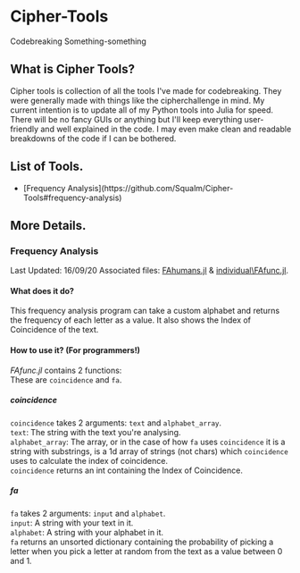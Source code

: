 # Cipher-Tools
Codebreaking Something-something

## What is Cipher Tools?
Cipher tools is collection of all the tools I've made for codebreaking. They were generally made with things like the cipherchallenge in mind. My current intention is to update all of my Python tools into Julia for speed. There will be no fancy GUIs or anything but I'll keep everything user-friendly and well explained in the code. I may even make clean and readable breakdowns of the code if I can be bothered.

## List of Tools.
<ul>
  <li>[Frequency Analysis](https://github.com/Squalm/Cipher-Tools#frequency-analysis)</li>
</ul>

## More Details.
### Frequency Analysis
Last Updated: 16/09/20
Associated files: [FAhumans.jl](https://github.com/Squalm/Cipher-Tools/blob/master/FAhumans.jl) & [individual\\FAfunc.jl](https://github.com/Squalm/Cipher-Tools/blob/master/individual/FAfunc.jl).  
#### What does it do?
This frequency analysis program can take a custom alphabet and returns the frequency of each letter as a value. It also shows the Index of Coincidence of the text.  
#### How to use it? (For programmers!)
*FAfunc.jl* contains 2 functions:  
These are `coincidence` and `fa`.  
##### coincidence
`coincidence` takes 2 arguments: `text` and `alphabet_array`.  
`text`: The string with the text you're analysing.  
`alphabet_array`: The array, or in the case of how `fa` uses `coincidence` it is a string with substrings, is a 1d array of strings (not chars) which `coincidence` uses to calculate the index of coincidence.  
`coincidence` returns an int containing the Index of Coincidence.  
##### fa
`fa` takes 2 arguments: `input` and `alphabet`.  
`input`: A string with your text in it.  
`alphabet`: A string with your alphabet in it.  
`fa` returns an unsorted dictionary containing the probability of picking a letter when you pick a letter at random from the text as a value between 0 and 1.  
